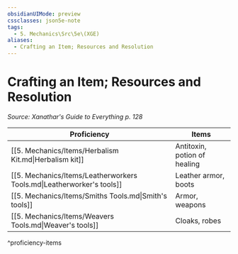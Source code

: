 ```yaml
---
obsidianUIMode: preview
cssclasses: json5e-note
tags:
  - 5. Mechanics\Src\5e\(XGE)
aliases:
  - Crafting an Item; Resources and Resolution
---
```

# Crafting an Item; Resources and Resolution
*Source: Xanathar's Guide to Everything p. 128* 

| Proficiency | Items |
|-------------|-------|
| [[5. Mechanics/Items/Herbalism Kit.md\|Herbalism kit]] | Antitoxin, potion of healing |
| [[5. Mechanics/Items/Leatherworkers Tools.md\|Leatherworker's tools]] | Leather armor, boots |
| [[5. Mechanics/Items/Smiths Tools.md\|Smith's tools]] | Armor, weapons |
| [[5. Mechanics/Items/Weavers Tools.md\|Weaver's tools]] | Cloaks, robes |
^proficiency-items
